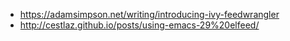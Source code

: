 - https://adamsimpson.net/writing/introducing-ivy-feedwrangler
- http://cestlaz.github.io/posts/using-emacs-29%20elfeed/